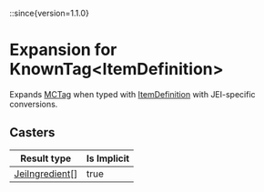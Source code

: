 ::since{version=1.1.0}
# Expansion for KnownTag&lt;ItemDefinition&gt;

Expands [MCTag](/vanilla/api/tag/MCTag) when typed with [ItemDefinition](/vanilla/api/item/ItemDefinition) with JEI-specific conversions.

## Casters

| Result type | Is Implicit |
|-------------|-------------|
| [JeiIngredient](/mods/JEITweaker/API/Component/JeiIngredient)[] | true |

